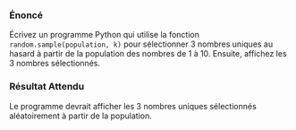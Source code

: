 ### Énoncé

Écrivez un programme Python qui utilise la fonction ```random.sample(population, k)``` pour sélectionner 3 nombres uniques au hasard à partir de la population des nombres de 1 à 10. Ensuite, affichez les 3 nombres sélectionnés.

### Résultat Attendu

Le programme devrait afficher les 3 nombres uniques sélectionnés aléatoirement à partir de la population.